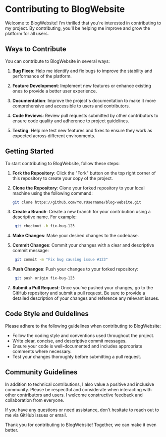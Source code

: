 # Contributing to BlogWebsite

Welcome to BlogWebsite! I'm thrilled that you're interested in contributing to my project. By contributing, you'll be helping me improve and grow the platform for all users.

## Ways to Contribute

You can contribute to BlogWebsite in several ways:

1. **Bug Fixes**: Help me identify and fix bugs to improve the stability and performance of the platform.

2. **Feature Development**: Implement new features or enhance existing ones to provide a better user experience.

3. **Documentation**: Improve the project's documentation to make it more comprehensive and accessible to users and contributors.

4. **Code Reviews**: Review pull requests submitted by other contributors to ensure code quality and adherence to project guidelines.

5. **Testing**: Help me test new features and fixes to ensure they work as expected across different environments.

## Getting Started

To start contributing to BlogWebsite, follow these steps:

1. **Fork the Repository**: Click the "Fork" button on the top right corner of this repository to create your copy of the project.

2. **Clone the Repository**: Clone your forked repository to your local machine using the following command:

   ```bash
   git clone https://github.com/YourUsername/blog-website.git

3. **Create a Branch**: Create a new branch for your contribution using a descriptive name. For example:

   ```bash
    git checkout -b fix-bug-123

4. **Make Changes**: Make your desired changes to the codebase.

5. **Commit Changes**: Commit your changes with a clear and descriptive commit message:

   ```bash
    git commit -m "Fix bug causing issue #123"

6. **Push Changes**: Push your changes to your forked repository:

   ```bash
    git push origin fix-bug-123

7. **Submit a Pull Request**: Once you've pushed your changes, go to the GitHub repository and submit a pull request. Be sure to provide a detailed description of your changes and reference any relevant issues.

## Code Style and Guidelines

Please adhere to the following guidelines when contributing to BlogWebsite:

- Follow the coding style and conventions used throughout the project.
- Write clear, concise, and descriptive commit messages.
- Ensure your code is well-documented and includes appropriate comments where necessary.
- Test your changes thoroughly before submitting a pull request.

## Community Guidelines

In addition to technical contributions, I also value a positive and inclusive community. Please be respectful and considerate when interacting with other contributors and users. I welcome constructive feedback and collaboration from everyone.

If you have any questions or need assistance, don't hesitate to reach out to me via GitHub issues or email.

Thank you for contributing to BlogWebsite! Together, we can make it even better.
